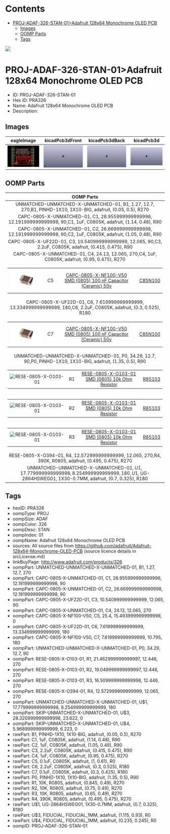 



Contents
========

* [PROJ-ADAF-326-STAN-01>Adafruit 128x64 Monochrome OLED PCB](#proj-adaf-326-stan-01adafruit-128x64-monochrome-oled-pcb)
	* [Images](#images)
	* [OOMP Parts](#oomp-parts)
	* [Tags](#tags)
  
![][im]
# PROJ-ADAF-326-STAN-01>Adafruit 128x64 Monochrome OLED PCB

- ID: PROJ-ADAF-326-STAN-01
- Hex ID: PRA326
- Name: Adafruit 128x64 Monochrome OLED PCB
- Description: 

## Images
  
  

|eagleImage|kicadPcb3dFront|kicadPcb3dBack|kicadPcb3d|
| :---: | :---: | :---: | :---: |
|[![eagleImage](eagleImage_140.png)](eagleImage_600.png)|[![kicadPcb3dFront](kicadPcb3dFront_140.png)](kicadPcb3dFront_600.png)|[![kicadPcb3dBack](kicadPcb3dBack_140.png)](kicadPcb3dBack_600.png)|[![kicadPcb3d](kicadPcb3d_140.png)](kicadPcb3d_600.png)|

## OOMP Parts
  

|OOMP Parts|
| :---: |
|UNMATCHED-UNMATCHED-X-UNMATCHED-01, B1, 1.27, 12.7, 270,B1, PINHD-1X10, 1X10-BIG, adafruit, (0.05, 0.5), R270|
|CAPC-0805-X-UNMATCHED-01, C1, 28.955999999999996, 12.191999999999998, 90,C1, 1uF, C0805K, adafruit, (1.14, 0.48), R90|
|CAPC-0805-X-UNMATCHED-01, C2, 26.669999999999998, 12.191999999999998, 90,C2, 1uF, C0805K, adafruit, (1.05, 0.48), R90|
|CAPC-0805-X-UF22D-01, C3, 10.540999999999999, 12.065, 90,C3, 2.2uF, C0805K, adafruit, (0.415, 0.475), R90|
|CAPC-0805-X-UNMATCHED-01, C4, 24.13, 12.065, 270,C4, 1uF, C0805K, adafruit, (0.95, 0.475), R270|
|<table><tr><td>![CAPC-0805-X-NF100-V50](https://raw.githubusercontent.com/oomlout/oomlout_OOMP_parts/main/CAPC-0805-X-NF100-V50/image_140.jpg)</td><td> C5</td><td>[CAPC-0805-X-NF100-V50<br>SMD (0805) 100 nF Capacitor (Ceramic) 50v](https://github.com/oomlout/oomlout_OOMP_parts/tree/main/CAPC-0805-X-NF100-V50/)</td><td>[C85N100](https://github.com/oomlout/oomlout_OOMP_parts/tree/main/CAPC-0805-X-NF100-V50/)</td></tr></table>|
|CAPC-0805-X-UF22D-01, C6, 7.619999999999999, 13.334999999999999, 180,C6, 2.2uF, C0805K, adafruit, (0.3, 0.525), R180|
|<table><tr><td>![CAPC-0805-X-NF100-V50](https://raw.githubusercontent.com/oomlout/oomlout_OOMP_parts/main/CAPC-0805-X-NF100-V50/image_140.jpg)</td><td> C7</td><td>[CAPC-0805-X-NF100-V50<br>SMD (0805) 100 nF Capacitor (Ceramic) 50v](https://github.com/oomlout/oomlout_OOMP_parts/tree/main/CAPC-0805-X-NF100-V50/)</td><td>[C85N100](https://github.com/oomlout/oomlout_OOMP_parts/tree/main/CAPC-0805-X-NF100-V50/)</td></tr></table>|
|UNMATCHED-UNMATCHED-X-UNMATCHED-01, P0\, 34.29, 12.7, 90,P0\, PINHD-1X10, 1X10-BIG, adafruit, (1.35, 0.5), R90|
|<table><tr><td>![RESE-0805-X-O103-01](https://raw.githubusercontent.com/oomlout/oomlout_OOMP_parts/main/RESE-0805-X-O103-01/image_140.jpg)</td><td> R1</td><td>[RESE-0805-X-O103-01<br>SMD (0805) 10k Ohm Resistor](https://github.com/oomlout/oomlout_OOMP_parts/tree/main/RESE-0805-X-O103-01/)</td><td>[R85103](https://github.com/oomlout/oomlout_OOMP_parts/tree/main/RESE-0805-X-O103-01/)</td></tr></table>|
|<table><tr><td>![RESE-0805-X-O103-01](https://raw.githubusercontent.com/oomlout/oomlout_OOMP_parts/main/RESE-0805-X-O103-01/image_140.jpg)</td><td> R2</td><td>[RESE-0805-X-O103-01<br>SMD (0805) 10k Ohm Resistor](https://github.com/oomlout/oomlout_OOMP_parts/tree/main/RESE-0805-X-O103-01/)</td><td>[R85103](https://github.com/oomlout/oomlout_OOMP_parts/tree/main/RESE-0805-X-O103-01/)</td></tr></table>|
|<table><tr><td>![RESE-0805-X-O103-01](https://raw.githubusercontent.com/oomlout/oomlout_OOMP_parts/main/RESE-0805-X-O103-01/image_140.jpg)</td><td> R3</td><td>[RESE-0805-X-O103-01<br>SMD (0805) 10k Ohm Resistor](https://github.com/oomlout/oomlout_OOMP_parts/tree/main/RESE-0805-X-O103-01/)</td><td>[R85103](https://github.com/oomlout/oomlout_OOMP_parts/tree/main/RESE-0805-X-O103-01/)</td></tr></table>|
|RESE-0805-X-O394-01, R4, 12.572999999999999, 12.065, 270,R4, 390K, R0805, adafruit, (0.495, 0.475), R270|
|UNMATCHED-UNMATCHED-X-UNMATCHED-01, U$1, 17.779999999999998, 8.254999999999999, 180,U$1, UG-2864HSWEG01, 1X30-0.7MM, adafruit, (0.7, 0.325), R180|

## Tags

- hexID: PRA326
- oompType: PROJ
- oompSize: ADAF
- oompColor: 326
- oompDesc: STAN
- oompIndex: 01
- oompName: Adafruit 128x64 Monochrome OLED PCB
- sources: All source files from https://github.com/adafruit/Adafruit-128x64-Monochrome-OLED-PCB (source licence details in srcLicense.md)
- linkBuyPage: http://www.adafruit.com/products/326
- oompPart: UNMATCHED-UNMATCHED-X-UNMATCHED-01, B1, 1.27, 12.7, 270
- oompPart: CAPC-0805-X-UNMATCHED-01, C1, 28.955999999999996, 12.191999999999998, 90
- oompPart: CAPC-0805-X-UNMATCHED-01, C2, 26.669999999999998, 12.191999999999998, 90
- oompPart: CAPC-0805-X-UF22D-01, C3, 10.540999999999999, 12.065, 90
- oompPart: CAPC-0805-X-UNMATCHED-01, C4, 24.13, 12.065, 270
- oompPart: CAPC-0805-X-NF100-V50, C5, 25.4, 15.493999999999998, 0
- oompPart: CAPC-0805-X-UF22D-01, C6, 7.619999999999999, 13.334999999999999, 180
- oompPart: CAPC-0805-X-NF100-V50, C7, 7.619999999999999, 10.795, 180
- oompPart: UNMATCHED-UNMATCHED-X-UNMATCHED-01, P0\, 34.29, 12.7, 90
- oompPart: RESE-0805-X-O103-01, R1, 21.462999999999997, 12.446, 270
- oompPart: RESE-0805-X-O103-01, R2, 19.049999999999997, 12.446, 270
- oompPart: RESE-0805-X-O103-01, R3, 16.509999999999998, 12.446, 270
- oompPart: RESE-0805-X-O394-01, R4, 12.572999999999999, 12.065, 270
- oompPart: UNMATCHED-UNMATCHED-X-UNMATCHED-01, U$1, 17.779999999999998, 8.254999999999999, 180
- oompPart: SKIP-UNMATCHED-X-UNMATCHED-01, U$3, 28.320999999999998, 23.622, 0
- oompPart: SKIP-UNMATCHED-X-UNMATCHED-01, U$4, 5.968999999999999, 6.223, 0
- rawPart: B1, PINHD-1X10, 1X10-BIG, adafruit, (0.05, 0.5), R270
- rawPart: C1, 1uF, C0805K, adafruit, (1.14, 0.48), R90
- rawPart: C2, 1uF, C0805K, adafruit, (1.05, 0.48), R90
- rawPart: C3, 2.2uF, C0805K, adafruit, (0.415, 0.475), R90
- rawPart: C4, 1uF, C0805K, adafruit, (0.95, 0.475), R270
- rawPart: C5, 0.1uF, C0805K, adafruit, (1, 0.61), R0
- rawPart: C6, 2.2uF, C0805K, adafruit, (0.3, 0.525), R180
- rawPart: C7, 0.1uF, C0805K, adafruit, (0.3, 0.425), R180
- rawPart: P0\, PINHD-1X10, 1X10-BIG, adafruit, (1.35, 0.5), R90
- rawPart: R1, 10K, R0805, adafruit, (0.845, 0.49), R270
- rawPart: R2, 10K, R0805, adafruit, (0.75, 0.49), R270
- rawPart: R3, 10K, R0805, adafruit, (0.65, 0.49), R270
- rawPart: R4, 390K, R0805, adafruit, (0.495, 0.475), R270
- rawPart: U$1, UG-2864HSWEG01, 1X30-0.7MM, adafruit, (0.7, 0.325), R180
- rawPart: U$3, FIDUCIAL, FIDUCIAL_1MM, adafruit, (1.115, 0.93), R0
- rawPart: U$4, FIDUCIAL, FIDUCIAL_1MM, adafruit, (0.235, 0.245), R0
- oompID: PROJ-ADAF-326-STAN-01



[im]: kicadPcb3d_450.png
